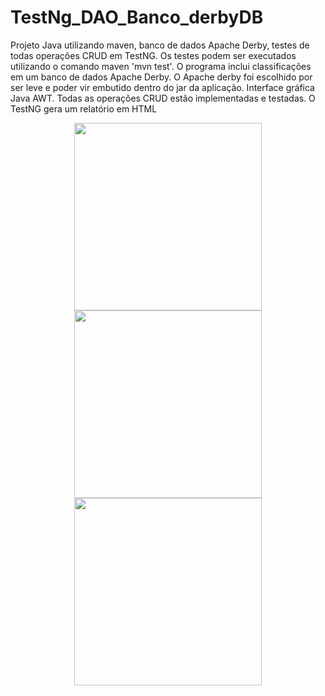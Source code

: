 # TestNg_DAO_Banco_derbyDB
Projeto Java utilizando maven, banco de dados Apache Derby, testes de todas operações CRUD em TestNG. Os testes podem ser executados utilizando o comando maven 'mvn test'. 
O programa inclui classificações em um banco de dados Apache Derby. O Apache derby foi escolhido por ser leve e poder vir embutido dentro do jar da aplicação. Interface gráfica Java AWT. Todas as operações CRUD estão implementadas e testadas. O TestNG gera um relatório em  HTML

<div align="center">
<img src="https://github.com/klausmerini/TestNg_DAO_Banco_derbyDB/assets/109608171/ddc12e24-862c-493f-b68e-b7ccdfc2af60" width="300px" /)
</div>

<div align="center">
<img src="https://github.com/klausmerini/TestNg_DAO_Banco_derbyDB/assets/109608171/bcec9737-6d2e-413a-9d99-07853a75faa3" width="300px" /)
</div>

<div align="center">
<img src="https://github.com/klausmerini/TestNg_DAO_Banco_derbyDB/assets/109608171/7f9bb7bd-94eb-43b9-bade-42fbc52e8247" width="300px" /)
</div>
